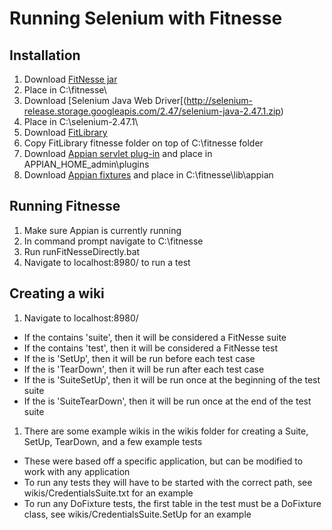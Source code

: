 # Running Selenium with Fitnesse

## Installation

1. Download [FitNesse jar](http://www.fitnesse.org/fitnesse.jar?responder=releaseDownload&release=20111026)
 1. Place in C:\fitnesse\
1. Download [Selenium Java Web Driver[(http://selenium-release.storage.googleapis.com/2.47/selenium-java-2.47.1.zip)
 1. Place in C:\selenium-2.47.1\
1. Download [FitLibrary](http://sourceforge.net/projects/fitlibrary/files/latest/download)
 1. Copy FitLibrary fitnesse folder on top of C:\fitnesse folder
1. Download [Appian servlet plug-in](https://github.com/appianps/ps-ext-AutomatedTestFramework/blob/master/plugins/AutomatedTestServlet/AppianAutomatedTestServlet.1.0.0.jar) and place in APPIAN_HOME\_admin\plugins
1. Download [Appian fixtures](https://github.com/appianps/ps-ext-AutomatedTestFramework/blob/master/appian-fixtures.jar) and place in C:\fitnesse\lib\appian

## Running Fitnesse

1. Make sure Appian is currently running
1. In command prompt navigate to C:\fitnesse
1. Run runFitNesseDirectly.bat
1. Navigate to localhost:8980/<WikiName> to run a test

## Creating a wiki
1. Navigate to localhost:8980/<WikiName>
 * If the <WikiName> contains 'suite', then it will be considered a FitNesse suite
 * If the <WikiName> contains 'test', then it will be considered a FitNesse test
 * If the <WikiName> is 'SetUp', then it will be run before each test case
 * If the <WikiName> is 'TearDown', then it will be run after each test case
 * If the <WikiName> is 'SuiteSetUp', then it will be run once at the beginning of the test suite
 * If the <WikiName> is 'SuiteTearDown', then it will be run once at the end of the test suite
1. There are some example wikis in the wikis folder for creating a Suite, SetUp, TearDown, and a few example tests
 * These were based off a specific application, but can be modified to work with any application
 * To run any tests they will have to be started with the correct path, see wikis/CredentialsSuite.txt for an example
 * To run any DoFixture tests, the first table in the test must be a DoFixture class, see wikis/CredentialsSuite.SetUp for an example